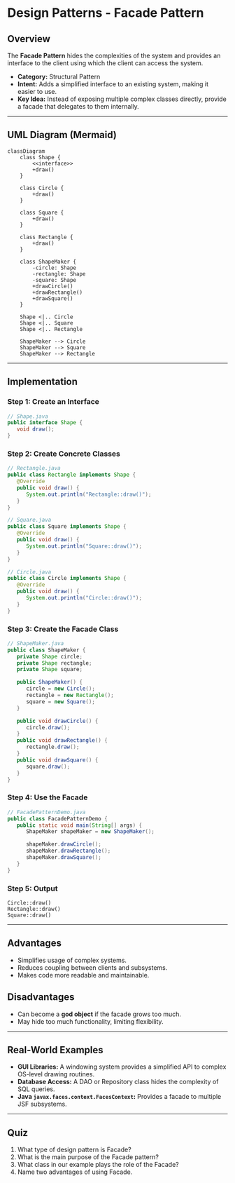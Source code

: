 # Design Patterns - Facade Pattern

## Overview
The **Facade Pattern** hides the complexities of the system and provides an interface to the client using which the client can access the system.  

- **Category:** Structural Pattern  
- **Intent:** Adds a simplified interface to an existing system, making it easier to use.  
- **Key Idea:** Instead of exposing multiple complex classes directly, provide a facade that delegates to them internally.  

---

## UML Diagram (Mermaid)

```mermaid
classDiagram
    class Shape {
        <<interface>>
        +draw()
    }

    class Circle {
        +draw()
    }

    class Square {
        +draw()
    }

    class Rectangle {
        +draw()
    }

    class ShapeMaker {
        -circle: Shape
        -rectangle: Shape
        -square: Shape
        +drawCircle()
        +drawRectangle()
        +drawSquare()
    }

    Shape <|.. Circle
    Shape <|.. Square
    Shape <|.. Rectangle

    ShapeMaker --> Circle
    ShapeMaker --> Square
    ShapeMaker --> Rectangle
```

---

## Implementation

### Step 1: Create an Interface
```java
// Shape.java
public interface Shape {
   void draw();
}
```

### Step 2: Create Concrete Classes
```java
// Rectangle.java
public class Rectangle implements Shape {
   @Override
   public void draw() {
      System.out.println("Rectangle::draw()");
   }
}

// Square.java
public class Square implements Shape {
   @Override
   public void draw() {
      System.out.println("Square::draw()");
   }
}

// Circle.java
public class Circle implements Shape {
   @Override
   public void draw() {
      System.out.println("Circle::draw()");
   }
}
```

### Step 3: Create the Facade Class
```java
// ShapeMaker.java
public class ShapeMaker {
   private Shape circle;
   private Shape rectangle;
   private Shape square;

   public ShapeMaker() {
      circle = new Circle();
      rectangle = new Rectangle();
      square = new Square();
   }

   public void drawCircle() {
      circle.draw();
   }
   public void drawRectangle() {
      rectangle.draw();
   }
   public void drawSquare() {
      square.draw();
   }
}
```

### Step 4: Use the Facade
```java
// FacadePatternDemo.java
public class FacadePatternDemo {
   public static void main(String[] args) {
      ShapeMaker shapeMaker = new ShapeMaker();

      shapeMaker.drawCircle();
      shapeMaker.drawRectangle();
      shapeMaker.drawSquare();
   }
}
```

### Step 5: Output
```
Circle::draw()
Rectangle::draw()
Square::draw()
```

---

## Advantages
- Simplifies usage of complex systems.  
- Reduces coupling between clients and subsystems.  
- Makes code more readable and maintainable.  

## Disadvantages
- Can become a **god object** if the facade grows too much.  
- May hide too much functionality, limiting flexibility.  

---

## Real-World Examples
- **GUI Libraries:** A windowing system provides a simplified API to complex OS-level drawing routines.  
- **Database Access:** A DAO or Repository class hides the complexity of SQL queries.  
- **Java `javax.faces.context.FacesContext`:** Provides a facade to multiple JSF subsystems.  

---

## Quiz
1. What type of design pattern is Facade?  
2. What is the main purpose of the Facade pattern?  
3. What class in our example plays the role of the Facade?  
4. Name two advantages of using Facade.  
